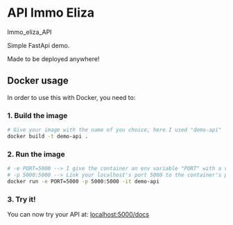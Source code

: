 # API Immo Eliza
Immo_eliza_API

Simple FastApi demo.

Made to be deployed anywhere!

## Docker usage
In order to use this with Docker, you need to:

### 1. Build the image
```bash
# Give your image with the name of you choice, here I used "demo-api"
docker build -t demo-api .
``` 

### 2. Run the image
```bash
# -e PORT=5000 --> I give the container an env variable "PORT" with a value of 5000
# -p 5000:5000 --> Link your localhost's port 5000 to the container's port 5000
docker run -e PORT=5000 -p 5000:5000 -it demo-api
```

### 3. Try it!
You can now try your API at: [localhost:5000/docs](http://localhost:5000/docs)

